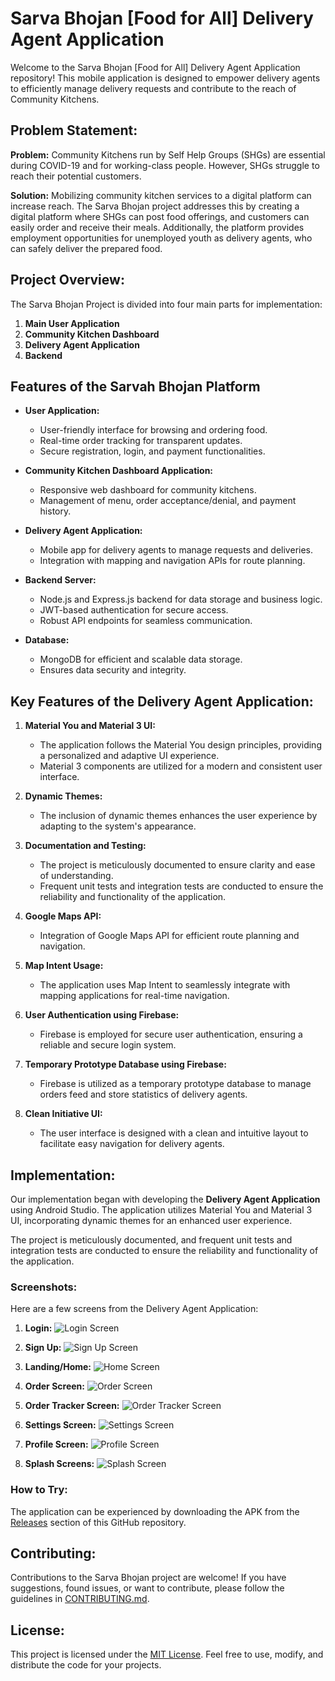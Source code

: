 # Sarva Bhojan [Food for All] Delivery Agent Application

Welcome to the Sarva Bhojan [Food for All] Delivery Agent Application repository! This mobile application is designed to empower delivery agents to efficiently manage delivery requests and contribute to the reach of Community Kitchens.

## Problem Statement:

**Problem:**
Community Kitchens run by Self Help Groups (SHGs) are essential during COVID-19 and for working-class people. However, SHGs struggle to reach their potential customers.

**Solution:**
Mobilizing community kitchen services to a digital platform can increase reach. The Sarva Bhojan project addresses this by creating a digital platform where SHGs can post food offerings, and customers can easily order and receive their meals. Additionally, the platform provides employment opportunities for unemployed youth as delivery agents, who can safely deliver the prepared food.

## Project Overview:

The Sarva Bhojan Project is divided into four main parts for implementation:

1. **Main User Application**
2. **Community Kitchen Dashboard**
3. **Delivery Agent Application**
4. **Backend**

## Features of the Sarvah Bhojan Platform

- **User Application:**
  - User-friendly interface for browsing and ordering food.
  - Real-time order tracking for transparent updates.
  - Secure registration, login, and payment functionalities.

- **Community Kitchen Dashboard Application:**
  - Responsive web dashboard for community kitchens.
  - Management of menu, order acceptance/denial, and payment history.

- **Delivery Agent Application:**
  - Mobile app for delivery agents to manage requests and deliveries.
  - Integration with mapping and navigation APIs for route planning.

- **Backend Server:**
  - Node.js and Express.js backend for data storage and business logic.
  - JWT-based authentication for secure access.
  - Robust API endpoints for seamless communication.

- **Database:**
  - MongoDB for efficient and scalable data storage.
  - Ensures data security and integrity.
 
## Key Features of the Delivery Agent Application:

1. **Material You and Material 3 UI:**
   - The application follows the Material You design principles, providing a personalized and adaptive UI experience.
   - Material 3 components are utilized for a modern and consistent user interface.

2. **Dynamic Themes:**
   - The inclusion of dynamic themes enhances the user experience by adapting to the system's appearance.

3. **Documentation and Testing:**
   - The project is meticulously documented to ensure clarity and ease of understanding.
   - Frequent unit tests and integration tests are conducted to ensure the reliability and functionality of the application.

4. **Google Maps API:**
   - Integration of Google Maps API for efficient route planning and navigation.

5. **Map Intent Usage:**
   - The application uses Map Intent to seamlessly integrate with mapping applications for real-time navigation.

6. **User Authentication using Firebase:**
   - Firebase is employed for secure user authentication, ensuring a reliable and secure login system.

7. **Temporary Prototype Database using Firebase:**
   - Firebase is utilized as a temporary prototype database to manage orders feed and store statistics of delivery agents.

8. **Clean Initiative UI:**
   - The user interface is designed with a clean and intuitive layout to facilitate easy navigation for delivery agents.

## Implementation:

Our implementation began with developing the **Delivery Agent Application** using Android Studio. The application utilizes Material You and Material 3 UI, incorporating dynamic themes for an enhanced user experience.


The project is meticulously documented, and frequent unit tests and integration tests are conducted to ensure the reliability and functionality of the application.

### Screenshots:

Here are a few screens from the Delivery Agent Application:

1. **Login:**
   ![Login Screen](/screenshots/login_screen.png)

2. **Sign Up:**
   ![Sign Up Screen](/screenshots/signup_screen.png)

3. **Landing/Home:**
   ![Home Screen](/screenshots/home_screen.png)

4. **Order Screen:**
   ![Order Screen](/screenshots/order_screen.png)

5. **Order Tracker Screen:**
   ![Order Tracker Screen](/screenshots/order_tracker_screen.png)

6. **Settings Screen:**
   ![Settings Screen](/screenshots/settings_screen.png)

7. **Profile Screen:**
   ![Profile Screen](/screenshots/profile_screen.png)

8. **Splash Screens:**
   ![Splash Screen](/screenshots/splash_screen.png)

### How to Try:

The application can be experienced by downloading the APK from the [Releases](https://github.com/your-username/sarva-bhojan-delivery-agent/releases) section of this GitHub repository.

## Contributing:

Contributions to the Sarva Bhojan project are welcome! If you have suggestions, found issues, or want to contribute, please follow the guidelines in [CONTRIBUTING.md](CONTRIBUTING.md).

## License:

This project is licensed under the [MIT License](LICENSE). Feel free to use, modify, and distribute the code for your projects.

